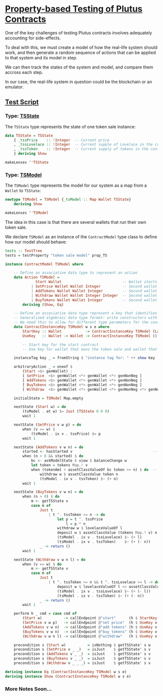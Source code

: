 # [Property-based Testing of Plutus Contracts](https://youtu.be/zW3D2iM5uVg?t=4148)

One of the key challenges of testing Plutus contracts involves adequately accounting for side-effects.

To deal with this, we must create a model of how the real-life system should work, and then generate a random sequence of actions that can be applied to that system and its model in step.

We can then track the states of the system and model, and compare them accross each step.

In our case, the real-life system in question could be the blockchain or an emulator.

## [Test Script](https://youtu.be/zW3D2iM5uVg?t=4376)

### Type: [TSState](https://youtu.be/zW3D2iM5uVg?t=4420)

The `TSState` type represents the state of one token sale instance:

```haskell
data TSState = TSState
    { _tssPrice    :: !Integer  -- Current price
    , _tssLovelace :: !Integer  -- Current supple of Lovelace in the contract
    , _tssToken    :: !Integer  -- Current supply of tokens in the contract
    } deriving Show

makeLenses ''TSState
```

### Type: [TSModel](https://youtu.be/zW3D2iM5uVg?t=4442)

The `TSModel` type represents the model for our system as a map from a `Wallet` to `TSState`:

```haskell
newtype TSModel = TSModel {_tsModel :: Map Wallet TSState}
    deriving Show

makeLenses ''TSModel
```

The idea in this case is that there are several wallets that run their own token sale.

We declare `TSModel` as an instance of the `ContractModel` type class to define how our model should behave:

```haskell
tests :: TestTree
tests = testProperty "token sale model" prop_TS

instance ContractModel TSModel where

    -- Define an associative data type to represent an action
    data Action TSModel =
              Start Wallet                            -- Wallet starts the token sale contract
            | SetPrice Wallet Wallet Integer          -- Second wallet sets price for token sale operated by first wallet
            | AddTokens Wallet Wallet Integer         -- Second wallet adds tokens to first wallet's token sales
            | Withdraw Wallet Wallet Integer Integer  -- Second wallet withdraws tokens and ADA from first wallet's token sale
            | BuyTokens Wallet Wallet Integer         -- Second wallet buys tokens from first wallet's token sale
        deriving (Show, Eq)

    -- Define an associative data type represent a key that identifies each instance of a running contract
    -- Generalized algebraic data type format: write constructors with their type signature
    -- We need this to allow for different type parameters for the constructors
    data ContractInstanceKey TSModel w s e where
        StartKey :: Wallet           -> ContractInstanceKey TSModel (Last TokenSale) TSStartSchema Text
        UseKey   :: Wallet -> Wallet -> ContractInstanceKey TSModel ()               TSUseSchema   Text

        -- Start key for the start contract
        -- Use key for wallet that owns the token sale and wallet that runs the contract respectively

    instanceTag key _ = fromString $ "instance tag for: " ++ show key

    arbitraryAction _ = oneof $
        (Start <$> genWallet) :
        [ SetPrice  <$> genWallet <*> genWallet <*> genNonNeg ]               ++
        [ AddTokens <$> genWallet <*> genWallet <*> genNonNeg ]               ++
        [ BuyTokens <$> genWallet <*> genWallet <*> genNonNeg ]               ++
        [ Withdraw  <$> genWallet <*> genWallet <*> genNonNeg <*> genNonNeg ]

    initialState = TSModel Map.empty

    nextState (Start w) = do
        (tsModel . at w) $= Just (TSState 0 0 0)
        wait 1

    nextState (SetPrice v w p) = do
        when (v == w) $
            (tsModel . ix v . tssPrice) $= p
        wait 1

    nextState (AddTokens v w n) = do
        started <- hasStarted v                                     -- has the token sale started?
        when (n > 0 && started) $ do
            bc <- askModelState $ view $ balanceChange w
            let token = tokens Map.! v
            when (tokenAmt + assetClassValueOf bc token >= n) $ do  -- does the wallet have the tokens to give?
                withdraw w $ assetClassValue token n
                (tsModel . ix v . tssToken) $~ (+ n)
        wait 1

    nextState (BuyTokens v w n) = do
        when (n > 0) $ do
            m <- getTSState v
            case m of
                Just t
                    | t ^. tssToken >= n -> do
                        let p = t ^. tssPrice
                            l = p * n
                        withdraw w $ lovelaceValueOf l
                        deposit w $ assetClassValue (tokens Map.! v) n
                        (tsModel . ix v . tssLovelace) $~ (+ l)
                        (tsModel . ix v . tssToken)    $~ (+ (- n))
                _ -> return ()
        wait 1

    nextState (Withdraw v w n l) = do
        when (v == w) $ do
            m <- getTSState v
            case m of
                Just t
                    | t ^. tssToken >= n && t ^. tssLovelace >= l -> do
                        deposit w $ lovelaceValueOf l <> assetClassValue (tokens Map.! w) n
                        (tsModel . ix v . tssLovelace) $~ (+ (- l))
                        (tsModel . ix v . tssToken) $~ (+ (- n))
                _ -> return ()
        wait 1

    perform h _ cmd = case cmd of
        (Start w)          -> callEndpoint @"start"      (h $ StartKey w) (tokenCurrencies Map.! w, tokenNames Map.! w, False) >> delay 1
        (SetPrice v w p)   -> callEndpoint @"set price"  (h $ UseKey v w) p                                                    >> delay 1
        (AddTokens v w n)  -> callEndpoint @"add tokens" (h $ UseKey v w) n                                                    >> delay 1
        (BuyTokens v w n)  -> callEndpoint @"buy tokens" (h $ UseKey v w) n                                                    >> delay 1
        (Withdraw v w n l) -> callEndpoint @"withdraw"   (h $ UseKey v w) (n, l)                                               >> delay 1

    precondition s (Start w)          = isNothing $ getTSState' s w
    precondition s (SetPrice v _ _)   = isJust    $ getTSState' s v
    precondition s (AddTokens v _ _)  = isJust    $ getTSState' s v
    precondition s (BuyTokens v _ _)  = isJust    $ getTSState' s v
    precondition s (Withdraw v _ _ _) = isJust    $ getTSState' s v

deriving instance Eq (ContractInstanceKey TSModel w s e)
deriving instance Show (ContractInstanceKey TSModel w s e)
```

### More Notes Soon...
